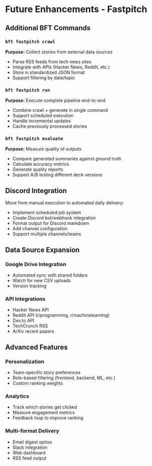 # Future Enhancements - Fastpitch

## Additional BFT Commands

### `bft fastpitch crawl`

**Purpose:** Collect stories from external data sources

- Parse RSS feeds from tech news sites
- Integrate with APIs (Hacker News, Reddit, etc.)
- Store in standardized JSON format
- Support filtering by date/topic

### `bft fastpitch run`

**Purpose:** Execute complete pipeline end-to-end

- Combine crawl + generate in single command
- Support scheduled execution
- Handle incremental updates
- Cache previously processed stories

### `bft fastpitch evaluate`

**Purpose:** Measure quality of outputs

- Compare generated summaries against ground truth
- Calculate accuracy metrics
- Generate quality reports
- Support A/B testing different deck versions

## Discord Integration

Move from manual execution to automated daily delivery:

- Implement scheduled job system
- Create Discord bot/webhook integration
- Format output for Discord markdown
- Add channel configuration
- Support multiple channels/teams

## Data Source Expansion

### Google Drive Integration

- Automated sync with shared folders
- Watch for new CSV uploads
- Version tracking

### API Integrations

- Hacker News API
- Reddit API (r/programming, r/machinelearning)
- Dev.to API
- TechCrunch RSS
- ArXiv recent papers

## Advanced Features

### Personalization

- Team-specific story preferences
- Role-based filtering (frontend, backend, ML, etc.)
- Custom ranking weights

### Analytics

- Track which stories get clicked
- Measure engagement metrics
- Feedback loop to improve ranking

### Multi-format Delivery

- Email digest option
- Slack integration
- Web dashboard
- RSS feed output
